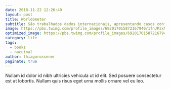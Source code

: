 ```yaml
---
date: 2018-11-22 12:26:40
layout: post
title: Worldometer
subtitle: São trabalhados dados internacionais, apresentando casos confirmados, mortes e recuperados, casos abertos, casos fechados, casos relatados e mortes por país ou território, além de atualizações de novos casos e mortes nos países.
image: https://pbs.twimg.com/profile_images/692017015872167940/1fnJPzxM_400x400.png
optimized_image: https://pbs.twimg.com/profile_images/692017015872167940/1fnJPzxM_400x400.png
category: life
tags:
  - books
  - nacuinal
author: thiagorossener
paginate: true
---
```

<!--page-->

Nullam id dolor id nibh ultricies vehicula ut id elit. Sed posuere consectetur est at lobortis. Nullam quis risus eget urna mollis ornare vel eu leo.











